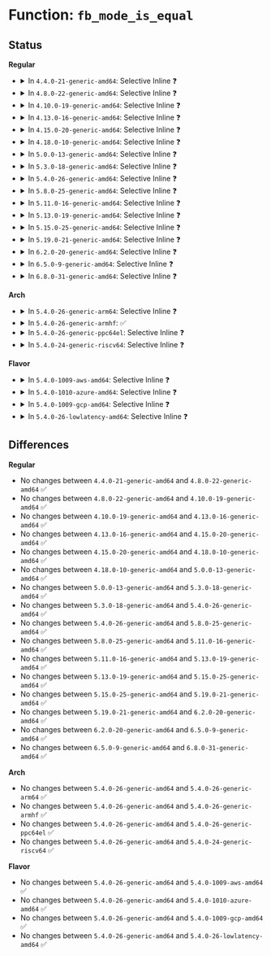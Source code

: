 # Function: <code>fb_mode_is_equal</code>

## Status
<b>Regular</b>
<ul>
<li>
<details>
<summary>In <code>4.4.0-21-generic-amd64</code>: Selective Inline ❓</summary>

```c
int fb_mode_is_equal(const struct fb_videomode * mode1, const struct fb_videomode * mode2)
```

```json
{
  "name": "fb_mode_is_equal",
  "collision_type": "Unique Global",
  "inline_type": "Selective",
  "funcs": [
    {
      "addr": 18446744071583506464,
      "name": "fb_mode_is_equal",
      "external": true,
      "loc": "drivers/video/fbdev/core/modedb.c:954",
      "file": "drivers/video/fbdev/core/modedb.c",
      "inline": "not declared, inlined",
      "caller_inline": [
        "drivers/video/fbdev/core/modedb.c:fb_match_mode",
        "drivers/video/fbdev/core/modedb.c:fb_delete_videomode"
      ],
      "caller_func": [
        "drivers/video/console/fbcon.c:fbcon_event_notify",
        "drivers/video/fbdev/core/fbmem.c:fb_set_var",
        "drivers/video/fbdev/core/fbmem.c:fb_new_modelist"
      ]
    }
  ],
  "symbols": [
    {
      "addr": 18446744071583506464,
      "name": "fb_mode_is_equal",
      "section": ".text",
      "bind": "STB_GLOBAL",
      "size": 77
    }
  ]
}
```
</details>
</li>
<li>
<details>
<summary>In <code>4.8.0-22-generic-amd64</code>: Selective Inline ❓</summary>

```c
int fb_mode_is_equal(const struct fb_videomode * mode1, const struct fb_videomode * mode2)
```

```json
{
  "name": "fb_mode_is_equal",
  "collision_type": "Unique Global",
  "inline_type": "Selective",
  "funcs": [
    {
      "addr": 18446744071583830407,
      "name": "fb_mode_is_equal",
      "external": true,
      "loc": "drivers/video/fbdev/core/modedb.c:954",
      "file": "drivers/video/fbdev/core/modedb.c",
      "inline": "not declared, inlined",
      "caller_inline": [
        "drivers/video/fbdev/core/modedb.c:fb_delete_videomode",
        "drivers/video/fbdev/core/modedb.c:fb_match_mode"
      ],
      "caller_func": [
        "drivers/video/console/fbcon.c:fbcon_event_notify",
        "drivers/video/fbdev/core/fbmem.c:fb_new_modelist",
        "drivers/video/fbdev/core/fbmem.c:fb_set_var"
      ]
    }
  ],
  "symbols": [
    {
      "addr": 18446744071583827168,
      "name": "fb_mode_is_equal",
      "section": ".text",
      "bind": "STB_GLOBAL",
      "size": 77
    }
  ]
}
```
</details>
</li>
<li>
<details>
<summary>In <code>4.10.0-19-generic-amd64</code>: Selective Inline ❓</summary>

```c
int fb_mode_is_equal(const struct fb_videomode * mode1, const struct fb_videomode * mode2)
```

```json
{
  "name": "fb_mode_is_equal",
  "collision_type": "Unique Global",
  "inline_type": "Selective",
  "funcs": [
    {
      "addr": 18446744071583969655,
      "name": "fb_mode_is_equal",
      "external": true,
      "loc": "drivers/video/fbdev/core/modedb.c:954",
      "file": "drivers/video/fbdev/core/modedb.c",
      "inline": "not declared, inlined",
      "caller_inline": [
        "drivers/video/fbdev/core/modedb.c:fb_delete_videomode",
        "drivers/video/fbdev/core/modedb.c:fb_match_mode"
      ],
      "caller_func": [
        "drivers/video/console/fbcon.c:fbcon_event_notify",
        "drivers/video/fbdev/core/fbmem.c:fb_new_modelist",
        "drivers/video/fbdev/core/fbmem.c:fb_set_var"
      ]
    }
  ],
  "symbols": [
    {
      "addr": 18446744071583966416,
      "name": "fb_mode_is_equal",
      "section": ".text",
      "bind": "STB_GLOBAL",
      "size": 77
    }
  ]
}
```
</details>
</li>
<li>
<details>
<summary>In <code>4.13.0-16-generic-amd64</code>: Selective Inline ❓</summary>

```c
int fb_mode_is_equal(const struct fb_videomode * mode1, const struct fb_videomode * mode2)
```

```json
{
  "name": "fb_mode_is_equal",
  "collision_type": "Unique Global",
  "inline_type": "Selective",
  "funcs": [
    {
      "addr": 18446744071584018266,
      "name": "fb_mode_is_equal",
      "external": true,
      "loc": "drivers/video/fbdev/core/modedb.c:954",
      "file": "drivers/video/fbdev/core/modedb.c",
      "inline": "not declared, inlined",
      "caller_inline": [
        "drivers/video/fbdev/core/modedb.c:fb_delete_videomode",
        "drivers/video/fbdev/core/modedb.c:fb_match_mode"
      ],
      "caller_func": [
        "drivers/video/console/fbcon.c:fbcon_event_notify",
        "drivers/video/fbdev/core/fbmem.c:fb_new_modelist",
        "drivers/video/fbdev/core/fbmem.c:fb_set_var"
      ]
    }
  ],
  "symbols": [
    {
      "addr": 18446744071584014848,
      "name": "fb_mode_is_equal",
      "section": ".text",
      "bind": "STB_GLOBAL",
      "size": 77
    }
  ]
}
```
</details>
</li>
<li>
<details>
<summary>In <code>4.15.0-20-generic-amd64</code>: Selective Inline ❓</summary>

```c
int fb_mode_is_equal(const struct fb_videomode * mode1, const struct fb_videomode * mode2)
```

```json
{
  "name": "fb_mode_is_equal",
  "collision_type": "Unique Global",
  "inline_type": "Selective",
  "funcs": [
    {
      "addr": 18446744071584234202,
      "name": "fb_mode_is_equal",
      "external": true,
      "loc": "drivers/video/fbdev/core/modedb.c:954",
      "file": "drivers/video/fbdev/core/modedb.c",
      "inline": "not declared, inlined",
      "caller_inline": [
        "drivers/video/fbdev/core/modedb.c:fb_delete_videomode",
        "drivers/video/fbdev/core/modedb.c:fb_match_mode"
      ],
      "caller_func": [
        "drivers/video/fbdev/core/fbmem.c:fb_new_modelist",
        "drivers/video/fbdev/core/fbmem.c:fb_set_var",
        "drivers/video/fbdev/core/fbcon.c:fbcon_event_notify"
      ]
    }
  ],
  "symbols": [
    {
      "addr": 18446744071584230784,
      "name": "fb_mode_is_equal",
      "section": ".text",
      "bind": "STB_GLOBAL",
      "size": 77
    }
  ]
}
```
</details>
</li>
<li>
<details>
<summary>In <code>4.18.0-10-generic-amd64</code>: Selective Inline ❓</summary>

```c
int fb_mode_is_equal(const struct fb_videomode * mode1, const struct fb_videomode * mode2)
```

```json
{
  "name": "fb_mode_is_equal",
  "collision_type": "Unique Global",
  "inline_type": "Selective",
  "funcs": [
    {
      "addr": 18446744071584454698,
      "name": "fb_mode_is_equal",
      "external": true,
      "loc": "drivers/video/fbdev/core/modedb.c:973",
      "file": "drivers/video/fbdev/core/modedb.c",
      "inline": "not declared, inlined",
      "caller_inline": [
        "drivers/video/fbdev/core/modedb.c:fb_delete_videomode",
        "drivers/video/fbdev/core/modedb.c:fb_match_mode"
      ],
      "caller_func": [
        "drivers/video/fbdev/core/fbmem.c:fb_new_modelist",
        "drivers/video/fbdev/core/fbmem.c:fb_set_var",
        "drivers/video/fbdev/core/fbcon.c:fbcon_event_notify"
      ]
    }
  ],
  "symbols": [
    {
      "addr": 18446744071584451088,
      "name": "fb_mode_is_equal",
      "section": ".text",
      "bind": "STB_GLOBAL",
      "size": 77
    }
  ]
}
```
</details>
</li>
<li>
<details>
<summary>In <code>5.0.0-13-generic-amd64</code>: Selective Inline ❓</summary>

```c
int fb_mode_is_equal(const struct fb_videomode * mode1, const struct fb_videomode * mode2)
```

```json
{
  "name": "fb_mode_is_equal",
  "collision_type": "Unique Global",
  "inline_type": "Selective",
  "funcs": [
    {
      "addr": 18446744071584551226,
      "name": "fb_mode_is_equal",
      "external": true,
      "loc": "drivers/video/fbdev/core/modedb.c:975",
      "file": "drivers/video/fbdev/core/modedb.c",
      "inline": "not declared, inlined",
      "caller_inline": [
        "drivers/video/fbdev/core/modedb.c:fb_delete_videomode",
        "drivers/video/fbdev/core/modedb.c:fb_match_mode"
      ],
      "caller_func": [
        "drivers/video/fbdev/core/fbmem.c:fb_new_modelist",
        "drivers/video/fbdev/core/fbmem.c:fb_set_var",
        "drivers/video/fbdev/core/fbcon.c:fbcon_event_notify"
      ]
    }
  ],
  "symbols": [
    {
      "addr": 18446744071584547744,
      "name": "fb_mode_is_equal",
      "section": ".text",
      "bind": "STB_GLOBAL",
      "size": 77
    }
  ]
}
```
</details>
</li>
<li>
<details>
<summary>In <code>5.3.0-18-generic-amd64</code>: Selective Inline ❓</summary>

```c
int fb_mode_is_equal(const struct fb_videomode * mode1, const struct fb_videomode * mode2)
```

```json
{
  "name": "fb_mode_is_equal",
  "collision_type": "Unique Global",
  "inline_type": "Selective",
  "funcs": [
    {
      "addr": 18446744071584749094,
      "name": "fb_mode_is_equal",
      "external": true,
      "loc": "drivers/video/fbdev/core/modedb.c:978",
      "file": "drivers/video/fbdev/core/modedb.c",
      "inline": "not declared, inlined",
      "caller_inline": [
        "drivers/video/fbdev/core/modedb.c:fb_delete_videomode",
        "drivers/video/fbdev/core/modedb.c:fb_match_mode"
      ],
      "caller_func": [
        "drivers/video/fbdev/core/fbmem.c:fb_new_modelist",
        "drivers/video/fbdev/core/fbmem.c:fb_set_var",
        "drivers/video/fbdev/core/fbcon.c:fbcon_mode_deleted"
      ]
    }
  ],
  "symbols": [
    {
      "addr": 18446744071584745520,
      "name": "fb_mode_is_equal",
      "section": ".text",
      "bind": "STB_GLOBAL",
      "size": 77
    }
  ]
}
```
</details>
</li>
<li>
<details>
<summary>In <code>5.4.0-26-generic-amd64</code>: Selective Inline ❓</summary>

```c
int fb_mode_is_equal(const struct fb_videomode * mode1, const struct fb_videomode * mode2)
```

```json
{
  "name": "fb_mode_is_equal",
  "collision_type": "Unique Global",
  "inline_type": "Selective",
  "funcs": [
    {
      "addr": 18446744071584883878,
      "name": "fb_mode_is_equal",
      "external": true,
      "loc": "drivers/video/fbdev/core/modedb.c:921",
      "file": "drivers/video/fbdev/core/modedb.c",
      "inline": "not declared, inlined",
      "caller_inline": [
        "drivers/video/fbdev/core/modedb.c:fb_delete_videomode",
        "drivers/video/fbdev/core/modedb.c:fb_match_mode"
      ],
      "caller_func": [
        "drivers/video/fbdev/core/fbmem.c:fb_new_modelist",
        "drivers/video/fbdev/core/fbmem.c:fb_set_var",
        "drivers/video/fbdev/core/fbcon.c:fbcon_mode_deleted"
      ]
    }
  ],
  "symbols": [
    {
      "addr": 18446744071584880304,
      "name": "fb_mode_is_equal",
      "section": ".text",
      "bind": "STB_GLOBAL",
      "size": 77
    }
  ]
}
```
</details>
</li>
<li>
<details>
<summary>In <code>5.8.0-25-generic-amd64</code>: Selective Inline ❓</summary>

```c
int fb_mode_is_equal(const struct fb_videomode * mode1, const struct fb_videomode * mode2)
```

```json
{
  "name": "fb_mode_is_equal",
  "collision_type": "Unique Global",
  "inline_type": "Selective",
  "funcs": [
    {
      "addr": 18446744071585581115,
      "name": "fb_mode_is_equal",
      "external": true,
      "loc": "drivers/video/fbdev/core/modedb.c:921",
      "file": "drivers/video/fbdev/core/modedb.c",
      "inline": "not declared, inlined",
      "caller_inline": [
        "drivers/video/fbdev/core/modedb.c:fb_delete_videomode",
        "drivers/video/fbdev/core/modedb.c:fb_match_mode"
      ],
      "caller_func": [
        "drivers/video/fbdev/core/fbmem.c:fb_new_modelist",
        "drivers/video/fbdev/core/fbmem.c:fb_set_var",
        "drivers/video/fbdev/core/fbcon.c:fbcon_mode_deleted"
      ]
    }
  ],
  "symbols": [
    {
      "addr": 18446744071585577520,
      "name": "fb_mode_is_equal",
      "section": ".text",
      "bind": "STB_GLOBAL",
      "size": 77
    }
  ]
}
```
</details>
</li>
<li>
<details>
<summary>In <code>5.11.0-16-generic-amd64</code>: Selective Inline ❓</summary>

```c
int fb_mode_is_equal(const struct fb_videomode * mode1, const struct fb_videomode * mode2)
```

```json
{
  "name": "fb_mode_is_equal",
  "collision_type": "Unique Global",
  "inline_type": "Selective",
  "funcs": [
    {
      "addr": 18446744071585714571,
      "name": "fb_mode_is_equal",
      "external": true,
      "loc": "drivers/video/fbdev/core/modedb.c:921",
      "file": "drivers/video/fbdev/core/modedb.c",
      "inline": "not declared, inlined",
      "caller_inline": [
        "drivers/video/fbdev/core/modedb.c:fb_delete_videomode",
        "drivers/video/fbdev/core/modedb.c:fb_match_mode"
      ],
      "caller_func": [
        "drivers/video/fbdev/core/fbmem.c:fb_new_modelist",
        "drivers/video/fbdev/core/fbmem.c:fb_set_var",
        "drivers/video/fbdev/core/fbcon.c:fbcon_mode_deleted"
      ]
    }
  ],
  "symbols": [
    {
      "addr": 18446744071585710976,
      "name": "fb_mode_is_equal",
      "section": ".text",
      "bind": "STB_GLOBAL",
      "size": 77
    }
  ]
}
```
</details>
</li>
<li>
<details>
<summary>In <code>5.13.0-19-generic-amd64</code>: Selective Inline ❓</summary>

```c
int fb_mode_is_equal(const struct fb_videomode * mode1, const struct fb_videomode * mode2)
```

```json
{
  "name": "fb_mode_is_equal",
  "collision_type": "Unique Global",
  "inline_type": "Selective",
  "funcs": [
    {
      "addr": 18446744071585594987,
      "name": "fb_mode_is_equal",
      "external": true,
      "loc": "drivers/video/fbdev/core/modedb.c:921",
      "file": "drivers/video/fbdev/core/modedb.c",
      "inline": "not declared, inlined",
      "caller_inline": [
        "drivers/video/fbdev/core/modedb.c:fb_delete_videomode",
        "drivers/video/fbdev/core/modedb.c:fb_match_mode"
      ],
      "caller_func": [
        "drivers/video/fbdev/core/fbmem.c:fb_new_modelist",
        "drivers/video/fbdev/core/fbmem.c:fb_set_var",
        "drivers/video/fbdev/core/fbcon.c:fbcon_mode_deleted"
      ]
    }
  ],
  "symbols": [
    {
      "addr": 18446744071585591376,
      "name": "fb_mode_is_equal",
      "section": ".text",
      "bind": "STB_GLOBAL",
      "size": 77
    }
  ]
}
```
</details>
</li>
<li>
<details>
<summary>In <code>5.15.0-25-generic-amd64</code>: Selective Inline ❓</summary>

```c
int fb_mode_is_equal(const struct fb_videomode * mode1, const struct fb_videomode * mode2)
```

```json
{
  "name": "fb_mode_is_equal",
  "collision_type": "Unique Global",
  "inline_type": "Selective",
  "funcs": [
    {
      "addr": 18446744071586070667,
      "name": "fb_mode_is_equal",
      "external": true,
      "loc": "drivers/video/fbdev/core/modedb.c:921",
      "file": "drivers/video/fbdev/core/modedb.c",
      "inline": "not declared, inlined",
      "caller_inline": [
        "drivers/video/fbdev/core/modedb.c:fb_delete_videomode",
        "drivers/video/fbdev/core/modedb.c:fb_match_mode"
      ],
      "caller_func": [
        "drivers/video/fbdev/core/fbmem.c:fb_new_modelist",
        "drivers/video/fbdev/core/fbmem.c:fb_set_var",
        "drivers/video/fbdev/core/fbcon.c:fbcon_mode_deleted"
      ]
    }
  ],
  "symbols": [
    {
      "addr": 18446744071586067056,
      "name": "fb_mode_is_equal",
      "section": ".text",
      "bind": "STB_GLOBAL",
      "size": 77
    }
  ]
}
```
</details>
</li>
<li>
<details>
<summary>In <code>5.19.0-21-generic-amd64</code>: Selective Inline ❓</summary>

```c
int fb_mode_is_equal(const struct fb_videomode * mode1, const struct fb_videomode * mode2)
```

```json
{
  "name": "fb_mode_is_equal",
  "collision_type": "Unique Global",
  "inline_type": "Selective",
  "funcs": [
    {
      "addr": 18446744071587292811,
      "name": "fb_mode_is_equal",
      "external": true,
      "loc": "drivers/video/fbdev/core/modedb.c:921",
      "file": "drivers/video/fbdev/core/modedb.c",
      "inline": "not declared, inlined",
      "caller_inline": [
        "drivers/video/fbdev/core/modedb.c:fb_delete_videomode",
        "drivers/video/fbdev/core/modedb.c:fb_add_videomode",
        "drivers/video/fbdev/core/modedb.c:fb_match_mode"
      ],
      "caller_func": [
        "drivers/video/fbdev/core/fbmem.c:fb_new_modelist",
        "drivers/video/fbdev/core/fbmem.c:fb_set_var",
        "drivers/video/fbdev/core/fbcon.c:fbcon_mode_deleted"
      ]
    }
  ],
  "symbols": [
    {
      "addr": 18446744071587288976,
      "name": "fb_mode_is_equal",
      "section": ".text",
      "bind": "STB_GLOBAL",
      "size": 101
    }
  ]
}
```
</details>
</li>
<li>
<details>
<summary>In <code>6.2.0-20-generic-amd64</code>: Selective Inline ❓</summary>

```c
int fb_mode_is_equal(const struct fb_videomode * mode1, const struct fb_videomode * mode2)
```

```json
{
  "name": "fb_mode_is_equal",
  "collision_type": "Unique Global",
  "inline_type": "Selective",
  "funcs": [
    {
      "addr": 18446744071588532923,
      "name": "fb_mode_is_equal",
      "external": true,
      "loc": "drivers/video/fbdev/core/modedb.c:921",
      "file": "drivers/video/fbdev/core/modedb.c",
      "inline": "not declared, inlined",
      "caller_inline": [
        "drivers/video/fbdev/core/modedb.c:fb_delete_videomode",
        "drivers/video/fbdev/core/modedb.c:fb_add_videomode",
        "drivers/video/fbdev/core/modedb.c:fb_match_mode"
      ],
      "caller_func": [
        "drivers/video/fbdev/core/fbmem.c:fb_new_modelist",
        "drivers/video/fbdev/core/fbmem.c:fb_set_var",
        "drivers/video/fbdev/core/fbcon.c:fbcon_mode_deleted"
      ]
    }
  ],
  "symbols": [
    {
      "addr": 18446744071588529008,
      "name": "fb_mode_is_equal",
      "section": ".text",
      "bind": "STB_GLOBAL",
      "size": 101
    }
  ]
}
```
</details>
</li>
<li>
<details>
<summary>In <code>6.5.0-9-generic-amd64</code>: Selective Inline ❓</summary>

```c
int fb_mode_is_equal(const struct fb_videomode * mode1, const struct fb_videomode * mode2)
```

```json
{
  "name": "fb_mode_is_equal",
  "collision_type": "Unique Global",
  "inline_type": "Selective",
  "funcs": [
    {
      "addr": 18446744071588811419,
      "name": "fb_mode_is_equal",
      "external": true,
      "loc": "drivers/video/fbdev/core/modedb.c:930",
      "file": "drivers/video/fbdev/core/modedb.c",
      "inline": "not declared, inlined",
      "caller_inline": [
        "drivers/video/fbdev/core/modedb.c:fb_delete_videomode",
        "drivers/video/fbdev/core/modedb.c:fb_add_videomode",
        "drivers/video/fbdev/core/modedb.c:fb_match_mode"
      ],
      "caller_func": [
        "drivers/video/fbdev/core/fbmem.c:fb_new_modelist",
        "drivers/video/fbdev/core/fbmem.c:fb_set_var",
        "drivers/video/fbdev/core/fbcon.c:fbcon_mode_deleted"
      ]
    }
  ],
  "symbols": [
    {
      "addr": 18446744071588807504,
      "name": "fb_mode_is_equal",
      "section": ".text",
      "bind": "STB_GLOBAL",
      "size": 101
    }
  ]
}
```
</details>
</li>
<li>
<details>
<summary>In <code>6.8.0-31-generic-amd64</code>: Selective Inline ❓</summary>

```c
int fb_mode_is_equal(const struct fb_videomode * mode1, const struct fb_videomode * mode2)
```

```json
{
  "name": "fb_mode_is_equal",
  "collision_type": "Unique Global",
  "inline_type": "Selective",
  "funcs": [
    {
      "addr": 18446744071589094923,
      "name": "fb_mode_is_equal",
      "external": true,
      "loc": "drivers/video/fbdev/core/modedb.c:930",
      "file": "drivers/video/fbdev/core/modedb.c",
      "inline": "not declared, inlined",
      "caller_inline": [
        "drivers/video/fbdev/core/modedb.c:fb_delete_videomode",
        "drivers/video/fbdev/core/modedb.c:fb_add_videomode",
        "drivers/video/fbdev/core/modedb.c:fb_match_mode"
      ],
      "caller_func": [
        "drivers/video/fbdev/core/fbmem.c:fb_new_modelist",
        "drivers/video/fbdev/core/fbmem.c:fb_set_var",
        "drivers/video/fbdev/core/fbcon.c:fbcon_mode_deleted"
      ]
    }
  ],
  "symbols": [
    {
      "addr": 18446744071589090960,
      "name": "fb_mode_is_equal",
      "section": ".text",
      "bind": "STB_GLOBAL",
      "size": 101
    }
  ]
}
```
</details>
</li>
</ul>
<b>Arch</b>
<ul>
<li>
<details>
<summary>In <code>5.4.0-26-generic-arm64</code>: Selective Inline ❓</summary>

```c
int fb_mode_is_equal(const struct fb_videomode * mode1, const struct fb_videomode * mode2)
```

```json
{
  "name": "fb_mode_is_equal",
  "collision_type": "Unique Global",
  "inline_type": "Selective",
  "funcs": [
    {
      "addr": 18446603336497280008,
      "name": "fb_mode_is_equal",
      "external": true,
      "loc": "drivers/video/fbdev/core/modedb.c:921",
      "file": "drivers/video/fbdev/core/modedb.c",
      "inline": "not declared, inlined",
      "caller_inline": [
        "drivers/video/fbdev/core/modedb.c:fb_delete_videomode",
        "drivers/video/fbdev/core/modedb.c:fb_match_mode"
      ],
      "caller_func": [
        "drivers/video/fbdev/core/fbmem.c:fb_new_modelist",
        "drivers/video/fbdev/core/fbmem.c:fb_set_var",
        "drivers/video/fbdev/core/fbcon.c:fbcon_mode_deleted"
      ]
    }
  ],
  "symbols": [
    {
      "addr": 18446603336497276512,
      "name": "fb_mode_is_equal",
      "section": ".text",
      "bind": "STB_GLOBAL",
      "size": 148
    }
  ]
}
```
</details>
</li>
<li>
<details>
<summary>In <code>5.4.0-26-generic-armhf</code>: ✅</summary>

```c
int fb_mode_is_equal(const struct fb_videomode * mode1, const struct fb_videomode * mode2)
```

```json
{
  "name": "fb_mode_is_equal",
  "collision_type": "Unique Global",
  "inline_type": "No",
  "funcs": [
    {
      "addr": 3230453700,
      "name": "fb_mode_is_equal",
      "external": true,
      "loc": "drivers/video/fbdev/core/modedb.c:921",
      "file": "drivers/video/fbdev/core/modedb.c",
      "inline": "seen, unknown",
      "caller_inline": [],
      "caller_func": [
        "drivers/video/fbdev/core/fbmem.c:fb_new_modelist",
        "drivers/video/fbdev/core/fbmem.c:fb_set_var",
        "drivers/video/fbdev/core/modedb.c:fb_delete_videomode",
        "drivers/video/fbdev/core/modedb.c:fb_match_mode",
        "drivers/video/fbdev/core/fbcon.c:fbcon_mode_deleted"
      ]
    }
  ],
  "symbols": [
    {
      "addr": 3230453700,
      "name": "fb_mode_is_equal",
      "section": ".text",
      "bind": "STB_GLOBAL",
      "size": 212
    }
  ]
}
```
</details>
</li>
<li>
<details>
<summary>In <code>5.4.0-26-generic-ppc64el</code>: Selective Inline ❓</summary>

```c
int fb_mode_is_equal(const struct fb_videomode * mode1, const struct fb_videomode * mode2)
```

```json
{
  "name": "fb_mode_is_equal",
  "collision_type": "Unique Global",
  "inline_type": "Selective",
  "funcs": [
    {
      "addr": 13835058055291260996,
      "name": "fb_mode_is_equal",
      "external": true,
      "loc": "drivers/video/fbdev/core/modedb.c:921",
      "file": "drivers/video/fbdev/core/modedb.c",
      "inline": "not declared, inlined",
      "caller_inline": [
        "drivers/video/fbdev/core/modedb.c:fb_delete_videomode",
        "drivers/video/fbdev/core/modedb.c:fb_match_mode"
      ],
      "caller_func": [
        "drivers/video/fbdev/core/fbmem.c:fb_new_modelist",
        "drivers/video/fbdev/core/fbmem.c:fb_set_var",
        "drivers/video/fbdev/core/fbcon.c:fbcon_mode_deleted"
      ]
    }
  ],
  "symbols": [
    {
      "addr": 13835058055291256080,
      "name": "fb_mode_is_equal",
      "section": ".text",
      "bind": "STB_GLOBAL",
      "size": 140
    }
  ]
}
```
</details>
</li>
<li>
<details>
<summary>In <code>5.4.0-24-generic-riscv64</code>: Selective Inline ❓</summary>

```c
int fb_mode_is_equal(const struct fb_videomode * mode1, const struct fb_videomode * mode2)
```

```json
{
  "name": "fb_mode_is_equal",
  "collision_type": "Unique Global",
  "inline_type": "Selective",
  "funcs": [
    {
      "addr": 18446743936275813146,
      "name": "fb_mode_is_equal",
      "external": true,
      "loc": "drivers/video/fbdev/core/modedb.c:921",
      "file": "drivers/video/fbdev/core/modedb.c",
      "inline": "not declared, inlined",
      "caller_inline": [
        "drivers/video/fbdev/core/modedb.c:fb_delete_videomode",
        "drivers/video/fbdev/core/modedb.c:fb_match_mode"
      ],
      "caller_func": [
        "drivers/video/fbdev/core/fbmem.c:fb_new_modelist",
        "drivers/video/fbdev/core/fbmem.c:fb_set_var",
        "drivers/video/fbdev/core/fbcon.c:fbcon_mode_deleted"
      ]
    }
  ],
  "symbols": [
    {
      "addr": 18446743936275810406,
      "name": "fb_mode_is_equal",
      "section": ".text",
      "bind": "STB_GLOBAL",
      "size": 106
    }
  ]
}
```
</details>
</li>
</ul>
<b>Flavor</b>
<ul>
<li>
<details>
<summary>In <code>5.4.0-1009-aws-amd64</code>: Selective Inline ❓</summary>

```c
int fb_mode_is_equal(const struct fb_videomode * mode1, const struct fb_videomode * mode2)
```

```json
{
  "name": "fb_mode_is_equal",
  "collision_type": "Unique Global",
  "inline_type": "Selective",
  "funcs": [
    {
      "addr": 18446744071584835062,
      "name": "fb_mode_is_equal",
      "external": true,
      "loc": "drivers/video/fbdev/core/modedb.c:921",
      "file": "drivers/video/fbdev/core/modedb.c",
      "inline": "not declared, inlined",
      "caller_inline": [
        "drivers/video/fbdev/core/modedb.c:fb_delete_videomode",
        "drivers/video/fbdev/core/modedb.c:fb_match_mode"
      ],
      "caller_func": [
        "drivers/video/fbdev/core/fbmem.c:fb_new_modelist",
        "drivers/video/fbdev/core/fbmem.c:fb_set_var",
        "drivers/video/fbdev/core/fbcon.c:fbcon_mode_deleted"
      ]
    }
  ],
  "symbols": [
    {
      "addr": 18446744071584831488,
      "name": "fb_mode_is_equal",
      "section": ".text",
      "bind": "STB_GLOBAL",
      "size": 77
    }
  ]
}
```
</details>
</li>
<li>
<details>
<summary>In <code>5.4.0-1010-azure-amd64</code>: Selective Inline ❓</summary>

```c
int fb_mode_is_equal(const struct fb_videomode * mode1, const struct fb_videomode * mode2)
```

```json
{
  "name": "fb_mode_is_equal",
  "collision_type": "Unique Global",
  "inline_type": "Selective",
  "funcs": [
    {
      "addr": 18446744071584764886,
      "name": "fb_mode_is_equal",
      "external": true,
      "loc": "drivers/video/fbdev/core/modedb.c:921",
      "file": "drivers/video/fbdev/core/modedb.c",
      "inline": "not declared, inlined",
      "caller_inline": [
        "drivers/video/fbdev/core/modedb.c:fb_delete_videomode",
        "drivers/video/fbdev/core/modedb.c:fb_match_mode"
      ],
      "caller_func": [
        "drivers/video/fbdev/core/fbmem.c:fb_new_modelist",
        "drivers/video/fbdev/core/fbmem.c:fb_set_var",
        "drivers/video/fbdev/core/fbcon.c:fbcon_mode_deleted"
      ]
    }
  ],
  "symbols": [
    {
      "addr": 18446744071584761312,
      "name": "fb_mode_is_equal",
      "section": ".text",
      "bind": "STB_GLOBAL",
      "size": 77
    }
  ]
}
```
</details>
</li>
<li>
<details>
<summary>In <code>5.4.0-1009-gcp-amd64</code>: Selective Inline ❓</summary>

```c
int fb_mode_is_equal(const struct fb_videomode * mode1, const struct fb_videomode * mode2)
```

```json
{
  "name": "fb_mode_is_equal",
  "collision_type": "Unique Global",
  "inline_type": "Selective",
  "funcs": [
    {
      "addr": 18446744071584836486,
      "name": "fb_mode_is_equal",
      "external": true,
      "loc": "drivers/video/fbdev/core/modedb.c:921",
      "file": "drivers/video/fbdev/core/modedb.c",
      "inline": "not declared, inlined",
      "caller_inline": [
        "drivers/video/fbdev/core/modedb.c:fb_delete_videomode",
        "drivers/video/fbdev/core/modedb.c:fb_match_mode"
      ],
      "caller_func": [
        "drivers/video/fbdev/core/fbmem.c:fb_new_modelist",
        "drivers/video/fbdev/core/fbmem.c:fb_set_var",
        "drivers/video/fbdev/core/fbcon.c:fbcon_mode_deleted"
      ]
    }
  ],
  "symbols": [
    {
      "addr": 18446744071584832912,
      "name": "fb_mode_is_equal",
      "section": ".text",
      "bind": "STB_GLOBAL",
      "size": 77
    }
  ]
}
```
</details>
</li>
<li>
<details>
<summary>In <code>5.4.0-26-lowlatency-amd64</code>: Selective Inline ❓</summary>

```c
int fb_mode_is_equal(const struct fb_videomode * mode1, const struct fb_videomode * mode2)
```

```json
{
  "name": "fb_mode_is_equal",
  "collision_type": "Unique Global",
  "inline_type": "Selective",
  "funcs": [
    {
      "addr": 18446744071584941558,
      "name": "fb_mode_is_equal",
      "external": true,
      "loc": "drivers/video/fbdev/core/modedb.c:921",
      "file": "drivers/video/fbdev/core/modedb.c",
      "inline": "not declared, inlined",
      "caller_inline": [
        "drivers/video/fbdev/core/modedb.c:fb_delete_videomode",
        "drivers/video/fbdev/core/modedb.c:fb_match_mode"
      ],
      "caller_func": [
        "drivers/video/fbdev/core/fbmem.c:fb_new_modelist",
        "drivers/video/fbdev/core/fbmem.c:fb_set_var",
        "drivers/video/fbdev/core/fbcon.c:fbcon_mode_deleted"
      ]
    }
  ],
  "symbols": [
    {
      "addr": 18446744071584937984,
      "name": "fb_mode_is_equal",
      "section": ".text",
      "bind": "STB_GLOBAL",
      "size": 77
    }
  ]
}
```
</details>
</li>
</ul>

## Differences
<b>Regular</b>
<ul>
<li>
No changes between <code>4.4.0-21-generic-amd64</code> and <code>4.8.0-22-generic-amd64</code> ✅
</li>
<li>
No changes between <code>4.8.0-22-generic-amd64</code> and <code>4.10.0-19-generic-amd64</code> ✅
</li>
<li>
No changes between <code>4.10.0-19-generic-amd64</code> and <code>4.13.0-16-generic-amd64</code> ✅
</li>
<li>
No changes between <code>4.13.0-16-generic-amd64</code> and <code>4.15.0-20-generic-amd64</code> ✅
</li>
<li>
No changes between <code>4.15.0-20-generic-amd64</code> and <code>4.18.0-10-generic-amd64</code> ✅
</li>
<li>
No changes between <code>4.18.0-10-generic-amd64</code> and <code>5.0.0-13-generic-amd64</code> ✅
</li>
<li>
No changes between <code>5.0.0-13-generic-amd64</code> and <code>5.3.0-18-generic-amd64</code> ✅
</li>
<li>
No changes between <code>5.3.0-18-generic-amd64</code> and <code>5.4.0-26-generic-amd64</code> ✅
</li>
<li>
No changes between <code>5.4.0-26-generic-amd64</code> and <code>5.8.0-25-generic-amd64</code> ✅
</li>
<li>
No changes between <code>5.8.0-25-generic-amd64</code> and <code>5.11.0-16-generic-amd64</code> ✅
</li>
<li>
No changes between <code>5.11.0-16-generic-amd64</code> and <code>5.13.0-19-generic-amd64</code> ✅
</li>
<li>
No changes between <code>5.13.0-19-generic-amd64</code> and <code>5.15.0-25-generic-amd64</code> ✅
</li>
<li>
No changes between <code>5.15.0-25-generic-amd64</code> and <code>5.19.0-21-generic-amd64</code> ✅
</li>
<li>
No changes between <code>5.19.0-21-generic-amd64</code> and <code>6.2.0-20-generic-amd64</code> ✅
</li>
<li>
No changes between <code>6.2.0-20-generic-amd64</code> and <code>6.5.0-9-generic-amd64</code> ✅
</li>
<li>
No changes between <code>6.5.0-9-generic-amd64</code> and <code>6.8.0-31-generic-amd64</code> ✅
</li>
</ul>
<b>Arch</b>
<ul>
<li>
No changes between <code>5.4.0-26-generic-amd64</code> and <code>5.4.0-26-generic-arm64</code> ✅
</li>
<li>
No changes between <code>5.4.0-26-generic-amd64</code> and <code>5.4.0-26-generic-armhf</code> ✅
</li>
<li>
No changes between <code>5.4.0-26-generic-amd64</code> and <code>5.4.0-26-generic-ppc64el</code> ✅
</li>
<li>
No changes between <code>5.4.0-26-generic-amd64</code> and <code>5.4.0-24-generic-riscv64</code> ✅
</li>
</ul>
<b>Flavor</b>
<ul>
<li>
No changes between <code>5.4.0-26-generic-amd64</code> and <code>5.4.0-1009-aws-amd64</code> ✅
</li>
<li>
No changes between <code>5.4.0-26-generic-amd64</code> and <code>5.4.0-1010-azure-amd64</code> ✅
</li>
<li>
No changes between <code>5.4.0-26-generic-amd64</code> and <code>5.4.0-1009-gcp-amd64</code> ✅
</li>
<li>
No changes between <code>5.4.0-26-generic-amd64</code> and <code>5.4.0-26-lowlatency-amd64</code> ✅
</li>
</ul>
